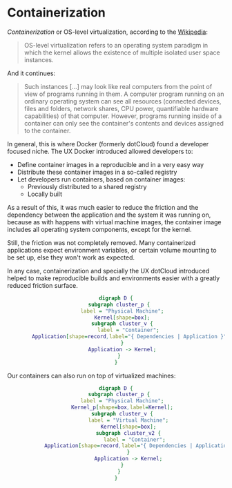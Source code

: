 # Containerization

*Containerization* or OS-level virtualization, according to the
[Wikipedia](https://en.wikipedia.org/wiki/OS-level_virtualization):

> OS-level virtualization refers to an operating system paradigm in
> which the kernel allows the existence of multiple isolated user
> space instances.

And it continues:

> Such instances [...] may look like real computers from the point of
> view of programs running in them. A computer program running on an
> ordinary operating system can see all resources (connected devices,
> files and folders, network shares, CPU power, quantifiable hardware
> capabilities) of that computer. However, programs running inside of
> a container can only see the container's contents and devices
> assigned to the container.

In general, this is where Docker (formerly dotCloud) found a developer
focused niche. The UX Docker introduced allowed developers to:

* Define container images in a reproducible and in a very easy way
* Distribute these container images in a so-called registry
* Let developers run containers, based on container images:
  * Previously distributed to a shared registry
  * Locally built

As a result of this, it was much easier to reduce the friction and the
dependency between the application and the system it was running on,
because as with happens with virtual machine images, the container
image includes all operating system components, except for the kernel.

Still, the friction was not completely removed. Many containerized
applications expect environment variables, or certain volume mounting
to be set up, else they won't work as expected.

In any case, containerization and specially the UX dotCloud introduced
helped to make reproducible builds and environments easier with a greatly
reduced friction surface.

<center>

```dot process
digraph D {
  subgraph cluster_p {
    label = "Physical Machine";
    Kernel[shape=box];
    subgraph cluster_v {
        label = "Container";
        Application[shape=record,label="{ Dependencies | Application }"];
    }
    Application -> Kernel;
  }
}
```

</center>

Our containers can also run on top of virtualized machines:

<center>

```dot process
digraph D {
  subgraph cluster_p {
    label = "Physical Machine";
    Kernel_p[shape=box,label=Kernel];
    subgraph cluster_v {
        label = "Virtual Machine";
        Kernel[shape=box];
        subgraph cluster_v2 {
            label = "Container";
            Application[shape=record,label="{ Dependencies | Application }"];
        }
        Application -> Kernel;
    }
  }
}
```

</center>
